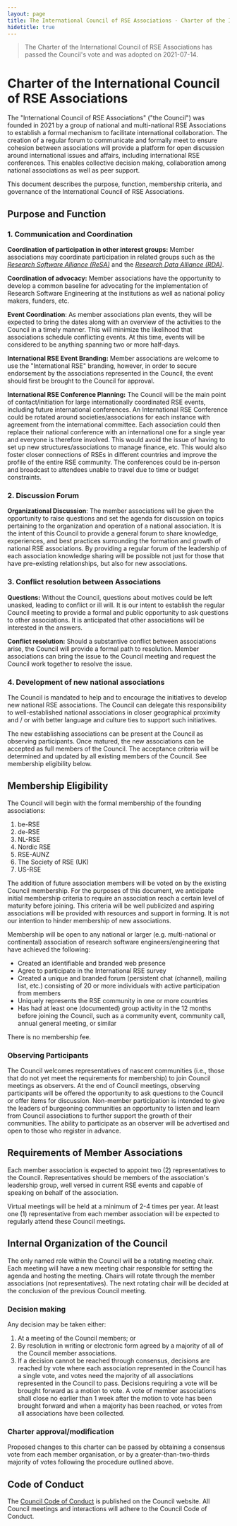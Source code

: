 ```yaml
---
layout: page
title: The International Council of RSE Associations - Charter of the International Council of RSE Associations
hidetitle: true
---
```


> The Charter of the International Council of RSE Associations has passed the Council's vote and was adopted on 2021-07-14.

# Charter of the International Council of RSE Associations

The "International Council of RSE Associations" ("the Council") was
founded in 2021 by a group of national and multi-national RSE
Associations to establish a formal mechanism to facilitate international
collaboration. The creation of a regular forum to communicate and
formally meet to ensure cohesion between associations will provide a
platform for open discussion around international issues and affairs,
including international RSE conferences. This enables collective
decision making, collaboration among national associations as well as
peer support.

This document describes the purpose, function, membership criteria, and
governance of the International Council of RSE Associations.

## Purpose and Function

### 1. Communication and Coordination

**Coordination of participation in other interest groups:** Member
associations may coordinate participation in related groups such as the
[*Research Software Alliance (ReSA)*](https://www.researchsoft.org/) and
the [*Research Data Alliance (RDA)*](https://www.rd-alliance.org/).

**Coordination of advocacy:** Member associations have the opportunity
to develop a common baseline for advocating for the implementation of
Research Software Engineering at the institutions as well as national
policy makers, funders, etc.

**Event Coordination**: As member associations plan events, they will be
expected to bring the dates along with an overview of the activities to
the Council in a timely manner. This will minimize the likelihood that
associations schedule conflicting events. At this time, events will be
considered to be anything spanning two or more half-days.

**International RSE Event Branding:** Member associations are welcome to
use the "International RSE" branding, however, in order to secure
endorsement by the associations represented in the Council, the event
should first be brought to the Council for approval.

**International RSE Conference Planning:** The Council will be the main
point of contact/initiation for large internationally coordinated RSE
events, including future international conferences. An International RSE
Conference could be rotated around societies/associations for each
instance with agreement from the international committee. Each
association could then replace their national conference with an
international one for a single year and everyone is therefore involved.
This would avoid the issue of having to set up new
structures/associations to manage finance, etc. This would also foster
closer connections of RSEs in different countries and improve the
profile of the entire RSE community. The conferences could be in-person
and broadcast to attendees unable to travel due to time or budget
constraints.

### 2. Discussion Forum

**Organizational Discussion**: The member associations will be given the
opportunity to raise questions and set the agenda for discussion on
topics pertaining to the organization and operation of a national
association. It is the intent of this Council to provide a general forum
to share knowledge, experiences, and best practices surrounding the
formation and growth of national RSE associations. By providing a
regular forum of the leadership of each association knowledge sharing
will be possible not just for those that have pre-existing
relationships, but also for new associations.

### 3. Conflict resolution between Associations

**Questions:** Without the Council, questions about motives could be
left unasked, leading to conflict or ill will. It is our intent to
establish the regular Council meeting to provide a formal and public
opportunity to ask questions to other associations. It is anticipated
that other associations will be interested in the answers.

**Conflict resolution:** Should a substantive conflict between
associations arise, the Council will provide a formal path to
resolution. Member associations can bring the issue to the Council
meeting and request the Council work together to resolve the issue.

### 4. Development of new national associations

The Council is mandated to help and to encourage the initiatives to
develop new national RSE associations. The Council can delegate this
responsibility to well-established national associations in closer
geographical proximity and / or with better language and culture ties to
support such initiatives.

The new establishing associations can be present at the Council as
observing participants. Once matured, the new associations can be
accepted as full members of the Council. The acceptance criteria will be
determined and updated by all existing members of the Council. See
membership eligibility below.

## **Membership Eligibility**

The Council will begin with the formal membership of the founding
associations:

1.  be-RSE
2.  de-RSE
3.  NL-RSE
4.  Nordic RSE
5.  RSE-AUNZ
6.  The Society of RSE (UK)
7.  US-RSE

The addition of future association members will be voted on by the
existing Council membership. For the purposes of this document, we
anticipate initial membership criteria to require an association reach a
certain level of maturity before joining. This criteria will be well
publicized and aspiring associations will be provided with resources and
support in forming. It is not our intention to hinder membership of new
associations.

Membership will be open to any national or larger (e.g. multi-national or
continental) association of research software engineers/engineering that
have achieved the following:

-   Created an identifiable and branded web presence
-   Agree to participate in the International RSE survey
-   Created a unique and branded forum (persistent chat (channel),
    mailing list, etc.) consisting of 20 or more individuals with active
    participation from members
-   Uniquely represents the RSE community in one or more countries
-   Has had at least one (documented) group activity in the 12 months
    before joining the Council, such as a community event, community
    call, annual general meeting, or similar

There is no membership fee.

### Observing Participants

The Council welcomes representatives of nascent communities (i.e., those
that do not yet meet the requirements for membership) to join Council
meetings as observers. At the end of Council meetings, observing
participants will be offered the opportunity to ask questions to the
Council or offer items for discussion. Non-member participation is
intended to give the leaders of burgeoning communities an opportunity to
listen and learn from Council associations to further support the growth
of their communities. The ability to participate as an observer will be
advertised and open to those who register in advance.

## Requirements of Member Associations

Each member association is expected to appoint two (2) representatives
to the Council. Representatives should be members of the association's
leadership group, well versed in current RSE events and capable of
speaking on behalf of the association.

Virtual meetings will be held at a minimum of 2-4 times per year. At
least one (1) representative from each member association will be
expected to regularly attend these Council meetings.

## Internal Organization of the Council

The only named role within the Council will be a rotating meeting chair.
Each meeting will have a new meeting chair responsible for setting the
agenda and hosting the meeting. Chairs will rotate through the member
associations (not representatives). The next rotating chair will be
decided at the conclusion of the previous Council meeting.

### Decision making

Any decision may be taken either:

1.  At a meeting of the Council members; or
2.  By resolution in writing or electronic form agreed by a majority of
    all of the Council member associations.
3.  If a decision cannot be reached through consensus, decisions are
    reached by vote where each association represented in the Council
    has a single vote, and votes need the majority of all associations
    represented in the Council to pass. Decisions requiring a vote will
    be brought forward as a motion to vote. A vote of member
    associations shall close no earlier than 1 week after the motion to
    vote has been brought forward and when a majority has been reached,
    or votes from all associations have been collected.

### Charter approval/modification

Proposed changes to this charter can be passed by obtaining a consensus
vote from each member organisation, or by a greater-than-two-thirds
majority of votes following the procedure outlined above.

## Code of Conduct

The [Council Code of Conduct](https://researchsoftware.org/council/code-of-conduct.html) is published on the Council website. All
Council meetings and interactions will adhere to the Council Code of
Conduct.
